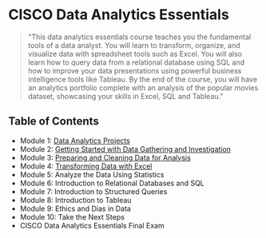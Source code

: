 # CISCO Data Analytics Essentials
> "This data analytics essentials course teaches you the fundamental tools of a data analyst. You will learn to transform, organize, and visualize data with spreadsheet tools such as Excel. You will also learn how to query data from a relational database using SQL and how to improve your data presentations using powerful business intelligence tools like Tableau. By the end of the course, you will have an analytics portfolio complete with an analysis of the popular movies dataset, showcasing your skills in Excel, SQL and Tableau."
## Table of Contents
- Module 1: [Data Analytics Projects](https://github.com/KailaniBailey/CISCO-Data-Analytics-Essentials/tree/main/01.%20Data%20Analytics%20Projects)
- Module 2: [Getting Started with Data Gathering and Investigation](https://github.com/KailaniBailey/CISCO-Data-Analytics-Essentials/tree/main/02.%20Getting%20Started%20with%20Data%20Gathering%20and%20Investigation)
- Module 3: [Preparing and Cleaning Data for Analysis](https://github.com/KailaniBailey/CISCO-Data-Analytics-Essentials/tree/main/03.%20Preparing%20and%20Cleaning%20Data%20for%20Analysis)
- Module 4: [Transforming Data with Excel](https://github.com/KailaniBailey/CISCO-Data-Analytics-Essentials/tree/main/04.%20Transforming%20Data%20with%20Excel)
- Module 5: Analyze the Data Using Statistics
- Module 6: Introduction to Relational Databases and SQL
- Module 7: Introduction to Structured Queries
- Module 8: Introduction to Tableau
- Module 9: Ethics and Dias in Data
- Module 10: Take the Next Steps
- CISCO Data Analytics Essentials Final Exam 
